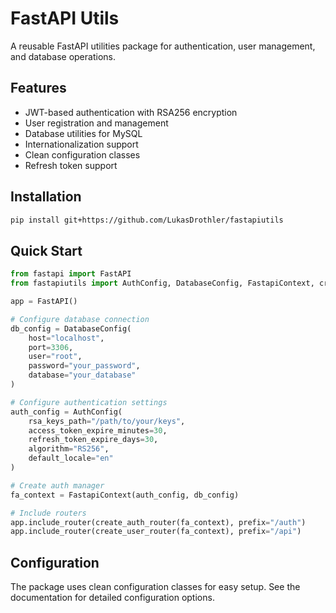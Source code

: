 # FastAPI Utils

A reusable FastAPI utilities package for authentication, user management, and database operations.

## Features

- JWT-based authentication with RSA256 encryption
- User registration and management
- Database utilities for MySQL
- Internationalization support
- Clean configuration classes
- Refresh token support

## Installation

```bash
pip install git+https://github.com/LukasDrothler/fastapiutils
```

## Quick Start

```python
from fastapi import FastAPI
from fastapiutils import AuthConfig, DatabaseConfig, FastapiContext, create_auth_router, create_user_router

app = FastAPI()

# Configure database connection
db_config = DatabaseConfig(
    host="localhost",
    port=3306,
    user="root",
    password="your_password",
    database="your_database"
)

# Configure authentication settings
auth_config = AuthConfig(
    rsa_keys_path="/path/to/your/keys",
    access_token_expire_minutes=30,
    refresh_token_expire_days=30,
    algorithm="RS256",
    default_locale="en"
)

# Create auth manager
fa_context = FastapiContext(auth_config, db_config)

# Include routers
app.include_router(create_auth_router(fa_context), prefix="/auth")
app.include_router(create_user_router(fa_context), prefix="/api")
```

## Configuration

The package uses clean configuration classes for easy setup. See the documentation for detailed configuration options.
